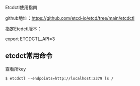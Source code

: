 Etcdctl使用指南

github地址：https://github.com/etcd-io/etcd/tree/main/etcdctl

指定Etcdctl版本：

 export ETCDCTL_API=3



## etcdct常用命令

查看所key

```shell
$ etcdctl --endpoints=http://localhost:2379 ls /
```

